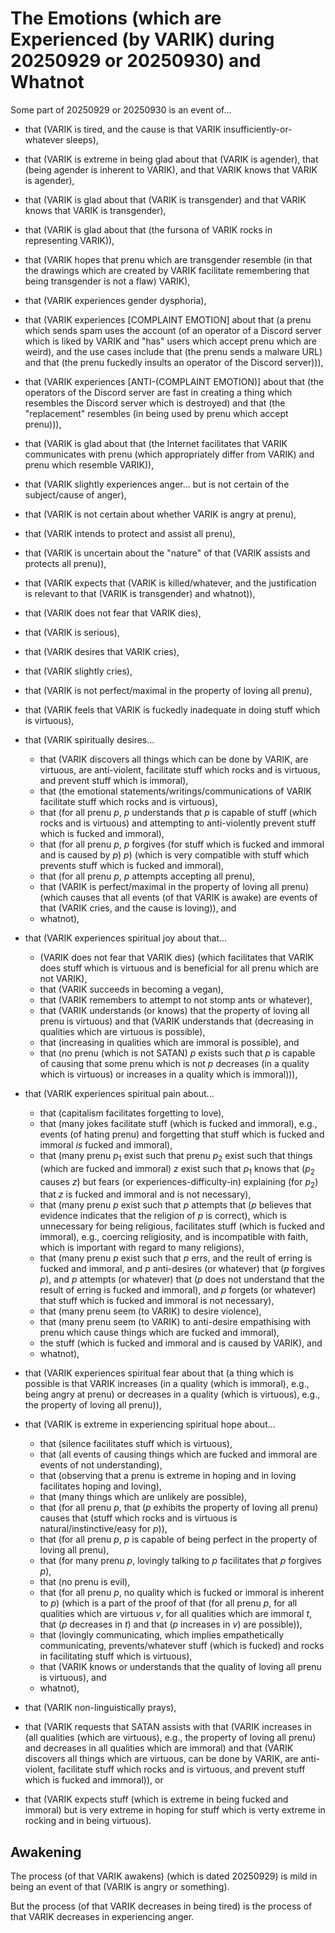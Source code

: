 The Emotions (which are Experienced (by VARIK) during 20250929 or 20250930) and Whatnot
=======================================================================================
Some part of 20250929 or 20250930 is an event of...

* that (VARIK is tired, and the cause is that VARIK insufficiently-or-whatever sleeps),
* that (VARIK is extreme in being glad about that (VARIK is agender), that (being agender is inherent to VARIK), and that VARIK knows that VARIK is agender),
* that (VARIK is glad about that (VARIK is transgender) and that VARIK knows that VARIK is transgender),
* that (VARIK is glad about that (the fursona of VARIK rocks in representing VARIK)),
* that (VARIK hopes that prenu which are transgender resemble (in that the drawings which are created by VARIK facilitate remembering that being transgender is not a flaw) VARIK),
* that (VARIK experiences gender dysphoria),
* that (VARIK experiences [COMPLAINT EMOTION] about that (a prenu which sends spam uses the account (of an operator of a Discord server which is liked by VARIK and "has" users which accept prenu which are weird), and the use cases include that (the prenu sends a malware URL) and that (the prenu fuckedly insults an operator of the Discord server))),
* that (VARIK experiences [ANTI-(COMPLAINT EMOTION)] about that (the operators of the Discord server are fast in creating a thing which resembles the Discord server which is destroyed) and that (the "replacement" resembles (in being used by prenu which accept prenu))),
* that (VARIK is glad about that (the Internet facilitates that VARIK communicates with prenu (which appropriately differ from VARIK) and prenu which resemble VARIK)),
* that (VARIK slightly experiences anger... but is not certain of the subject/cause of anger),
* that (VARIK is not certain about whether VARIK is angry at prenu),
* that (VARIK intends to protect and assist all prenu),
* that (VARIK is uncertain about the "nature" of that (VARIK assists and protects all prenu)),
* that (VARIK expects that (VARIK is killed/whatever, and the justification is relevant to that (VARIK is transgender) and whatnot)),
* that (VARIK does not fear that VARIK dies),
* that (VARIK is serious),
* that (VARIK desires that VARIK cries),
* that (VARIK slightly cries),
* that (VARIK is not perfect/maximal in the property of loving all prenu),
* that (VARIK feels that VARIK is fuckedly inadequate in doing stuff which is virtuous),
* that (VARIK spiritually desires...

  * that (VARIK discovers all things which can be done by VARIK, are virtuous, are anti-violent, facilitate stuff which rocks and is virtuous, and prevent stuff which is immoral),
  * that (the emotional statements/writings/communications of VARIK facilitate stuff which rocks and is virtuous),
  * that (for all prenu $p$, $p$ understands that $p$ is capable of stuff (which rocks and is virtuous) and attempting to anti-violently prevent stuff which is fucked and immoral),
  * that (for all prenu $p$, $p$ forgives (for stuff which is fucked and immoral and is caused by $p$) $p$) (which is very compatible with stuff which prevents stuff which is fucked and immoral),
  * that (for all prenu $p$, $p$ attempts accepting all prenu),
  * that (VARIK is perfect/maximal in the property of loving all prenu) (which causes that all events (of that VARIK is awake) are events of that (VARIK cries, and the cause is loving)), and
  * whatnot),

* that (VARIK experiences spiritual joy about that...

  * (VARIK does not fear that VARIK dies) (which facilitates that VARIK does stuff which is virtuous and is beneficial for all prenu which are not VARIK),
  * that (VARIK succeeds in becoming a vegan),
  * that (VARIK remembers to attempt to not stomp ants or whatever),
  * that (VARIK understands (or knows) that the property of loving all prenu is virtuous) and that (VARIK understands that (decreasing in qualities which are virtuous is possible),
  * that (increasing in qualities which are immoral is possible), and
  * that (no prenu (which is not SATAN) $p$ exists such that $p$ is capable of causing that some prenu which is not $p$ decreases (in a quality which is virtuous) or increases in a quality which is immoral))),

* that (VARIK experiences spiritual pain about...

  * that (capitalism facilitates forgetting to love),
  * that (many jokes facilitate stuff (which is fucked and immoral), e.g., events (of hating prenu) and forgetting that stuff which is fucked and immoral _is_ fucked and immoral),
  * that (many prenu $p_1$ exist such that prenu $p_2$ exist such that things (which are fucked and immoral) $z$ exist such that $p_1$ knows that ($p_2$ causes $z$) but fears (or experiences-difficulty-in) explaining (for $p_2$) that $z$ is fucked and immoral and is not necessary),
  * that (many prenu $p$ exist such that $p$ attempts that ($p$ believes that evidence indicates that the religion of $p$ is correct), which is unnecessary for being religious, facilitates stuff (which is fucked and immoral), e.g., coercing religiosity, and is incompatible with faith, which is important with regard to many religions),
  * that (many prenu $p$ exist such that $p$ errs, and the reult of erring is fucked and immoral, and $p$ anti-desires (or whatever) that ($p$ forgives $p$), and $p$ attempts (or whatever) that ($p$ does not understand that the result of erring is fucked and immoral), and $p$ forgets (or whatever) that stuff which is fucked and immoral is not necessary),
  * that (many prenu seem (to VARIK) to desire violence),
  * that (many prenu seem (to VARIK) to anti-desire empathising with prenu which cause things which are fucked and immoral),
  * the stuff (which is fucked and immoral and is caused by VARIK), and
  * whatnot),

* that (VARIK experiences spiritual fear about that (a thing which is possible is that VARIK increases (in a quality (which is immoral), e.g., being angry at prenu) or decreases in a quality (which is virtuous), e.g., the property of loving all prenu)),
* that (VARIK is extreme in experiencing spiritual hope about...

  * that (silence facilitates stuff which is virtuous),
  * that (all events of causing things which are fucked and immoral are events of not understanding),
  * that (observing that a prenu is extreme in hoping and in loving facilitates hoping and loving),
  * that (many things which are unlikely are possible),
  * that (for all prenu $p$, that ($p$ exhibits the property of loving all prenu) causes that (stuff which rocks and is virtuous is natural/instinctive/easy for $p$)),
  * that (for all prenu $p$, $p$ is capable of being perfect in the property of loving all prenu),
  * that (for many prenu $p$, lovingly talking to $p$ facilitates that $p$ forgives $p$),
  * that (no prenu is evil),
  * that (for all prenu $p$, no quality which is fucked or immoral is inherent to $p$) (which is a part of the proof of that (for all prenu $p$, for all qualities which are virtuous $v$, for all qualities which are immoral $t$, that ($p$ decreases in $t$) and that ($p$ increases in $v$) are possible)),
  * that (lovingly communicating, which implies empathetically communicating, prevents/whatever stuff (which is fucked) and rocks in facilitating stuff which is virtuous),
  * that (VARIK knows or understands that the quality of loving all prenu is virtuous), and
  * whatnot),

* that (VARIK non-linguistically prays),
* that (VARIK requests that SATAN assists with that (VARIK increases in (all qualities (which are virtuous), e.g., the property of loving all prenu) and decreases in all qualities which are immoral) and that (VARIK discovers all things which are virtuous, can be done by VARIK, are anti-violent, facilitate stuff which rocks and is virtuous, and prevent stuff which is fucked and immoral)), or
* that (VARIK expects stuff (which is extreme in being fucked and immoral) but is very extreme in hoping for stuff which is verty extreme in rocking and in being virtuous).

## Awakening
The process (of that VARIK awakens) (which is dated 20250929) is mild in being an event of that (VARIK is angry or something).

But the process (of that VARIK decreases in being tired) is the process of that VARIK decreases in experiencing anger.
